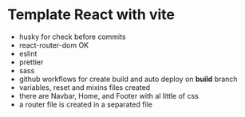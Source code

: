 # Template React with vite

- husky for check before commits
- react-router-dom OK
- eslint
- prettier
- sass
- github workflows for create build and auto deploy on **build** branch
- variables, reset and mixins files created
- there are Navbar, Home, and Footer with al little of css
- a router file is created in a separated file
